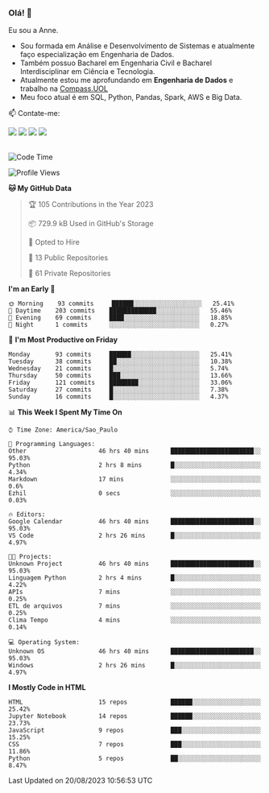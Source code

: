 ### Olá! 👋
Eu sou a Anne. 
- Sou formada em Análise e Desenvolvimento de Sistemas e atualmente faço especialização em Engenharia de Dados.
- Também possuo Bacharel em Engenharia Civil e Bacharel Interdisciplinar em Ciência e Tecnologia.
- Atualmente estou me aprofundando em **Engenharia de Dados** e trabalho na [Compass.UOL](https://compass.uol/pt/home/) 
- Meu foco atual é em SQL, Python, Pandas, Spark, AWS e Big Data.

📫 Contate-me: 

<div>
<a href="https://www.instagram.com/annekarolinefc/" target="_blank"><img src="https://img.shields.io/badge/-Instagram-%23E4405F?style=for-the-badge&logo=instagram&logoColor=white" target="_blank"></a> 
<a href = "mailto:annekarolinefc@gmail.com"><img src="https://img.shields.io/badge/-Gmail-%23333?style=for-the-badge&logo=gmail&logoColor=white" target="_blank"></a>
<a href="https://www.linkedin.com/in/devannekarolinefc/" target="_blank"><img src="https://img.shields.io/badge/-LinkedIn-%230077B5?style=for-the-badge&logo=linkedin&logoColor=white" target="_blank"></a> 
<a href="https://api.whatsapp.com/send?phone=5533991375118&text=Ol%C3%A1%20Anne!%20" target="_blank"><img src="https://img.shields.io/badge/WhatsApp-25D366?style=for-the-badge&logo=whatsapp&logoColor=white" target="_blank"></a>
</div>

  
<!--
  <img align="center" alt="Anne-An" height="30" width="40" src="https://github.com/devicons/devicon/blob/master/icons/angularjs/angularjs-original.svg">
-->

</br>

<!--START_SECTION:waka-->
![Code Time](http://img.shields.io/badge/Code%20Time-421%20hrs%2033%20mins-blue)

![Profile Views](http://img.shields.io/badge/Profile%20Views-6-blue)

**🐱 My GitHub Data** 

> 🏆 105 Contributions in the Year 2023
 > 
> 📦 729.9 kB Used in GitHub's Storage 
 > 
> 💼 Opted to Hire
 > 
> 📜 13 Public Repositories 
 > 
> 🔑 61 Private Repositories  
 > 
**I'm an Early 🐤** 

```text
🌞 Morning    93 commits     ██████░░░░░░░░░░░░░░░░░░░   25.41% 
🌇 Daytime    203 commits    █████████████░░░░░░░░░░░░   55.46% 
🌃 Evening    69 commits     ████░░░░░░░░░░░░░░░░░░░░░   18.85% 
🌙 Night      1 commits      ░░░░░░░░░░░░░░░░░░░░░░░░░   0.27%

```
📅 **I'm Most Productive on Friday** 

```text
Monday       93 commits     ██████░░░░░░░░░░░░░░░░░░░   25.41% 
Tuesday      38 commits     ██░░░░░░░░░░░░░░░░░░░░░░░   10.38% 
Wednesday    21 commits     █░░░░░░░░░░░░░░░░░░░░░░░░   5.74% 
Thursday     50 commits     ███░░░░░░░░░░░░░░░░░░░░░░   13.66% 
Friday       121 commits    ████████░░░░░░░░░░░░░░░░░   33.06% 
Saturday     27 commits     █░░░░░░░░░░░░░░░░░░░░░░░░   7.38% 
Sunday       16 commits     █░░░░░░░░░░░░░░░░░░░░░░░░   4.37%

```


📊 **This Week I Spent My Time On** 

```text
⌚︎ Time Zone: America/Sao_Paulo

💬 Programming Languages: 
Other                    46 hrs 40 mins      ███████████████████████░░   95.03% 
Python                   2 hrs 8 mins        █░░░░░░░░░░░░░░░░░░░░░░░░   4.34% 
Markdown                 17 mins             ░░░░░░░░░░░░░░░░░░░░░░░░░   0.6% 
Ezhil                    0 secs              ░░░░░░░░░░░░░░░░░░░░░░░░░   0.03%

🔥 Editors: 
Google Calendar          46 hrs 40 mins      ███████████████████████░░   95.03% 
VS Code                  2 hrs 26 mins       █░░░░░░░░░░░░░░░░░░░░░░░░   4.97%

🐱‍💻 Projects: 
Unknown Project          46 hrs 40 mins      ███████████████████████░░   95.03% 
Linguagem Python         2 hrs 4 mins        █░░░░░░░░░░░░░░░░░░░░░░░░   4.22% 
APIs                     7 mins              ░░░░░░░░░░░░░░░░░░░░░░░░░   0.25% 
ETL de arquivos          7 mins              ░░░░░░░░░░░░░░░░░░░░░░░░░   0.25% 
Clima Tempo              4 mins              ░░░░░░░░░░░░░░░░░░░░░░░░░   0.14%

💻 Operating System: 
Unknown OS               46 hrs 40 mins      ███████████████████████░░   95.03% 
Windows                  2 hrs 26 mins       █░░░░░░░░░░░░░░░░░░░░░░░░   4.97%

```

**I Mostly Code in HTML** 

```text
HTML                     15 repos            ██████░░░░░░░░░░░░░░░░░░░   25.42% 
Jupyter Notebook         14 repos            ██████░░░░░░░░░░░░░░░░░░░   23.73% 
JavaScript               9 repos             ███░░░░░░░░░░░░░░░░░░░░░░   15.25% 
CSS                      7 repos             ███░░░░░░░░░░░░░░░░░░░░░░   11.86% 
Python                   5 repos             ██░░░░░░░░░░░░░░░░░░░░░░░   8.47%

```



 Last Updated on 20/08/2023 10:56:53 UTC
<!--END_SECTION:waka-->
  
